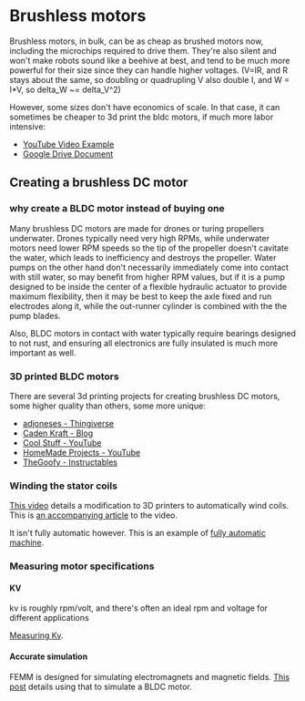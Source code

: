 # Brushless motors

Brushless motors, in bulk, can be as cheap as brushed motors now, including the microchips required to drive them.
They're also silent and won't make robots sound like a beehive at best, and tend to be much more powerful for their size since they can handle higher voltages. (V=IR, and R stays about the same, so doubling or quadrupling V also double I, and W = I*V, so delta_W ~= delta_V^2)

However, some sizes don't have economics of scale. In that case, it can sometimes be cheaper to 3d print the bldc motors, if much more labor intensive:

- [YouTube Video Example](https://www.youtube.com/watch?v=OZarwftUh8w)
- [Google Drive Document](https://drive.google.com/drive/folders/1Au5g3SLIfi7Hd1thS2vI8csxB3VvxQ5b)

## Creating a brushless DC motor

### why create a BLDC motor instead of buying one

Many brushless DC motors are made for drones or turing propellers underwater. Drones typically need very high RPMs, while underwater motors need lower RPM speeds so the tip of the propeller doesn't cavitate the water, which leads to inefficiency and destroys the propeller. Water pumps on the other hand don't necessarily immediately come into contact with still water, so may benefit from higher RPM values, but if it is a pump designed to be inside the center of a flexible hydraulic actuator to provide maximum flexibility, then it may be best to keep the axle fixed and run electrodes along it, while the out-runner cylinder is combined with the the pump blades.

Also, BLDC motors in contact with water typically require bearings designed to not rust, and ensuring all electronics are fully insulated is much more important as well.

### 3D printed BLDC motors

There are several 3d printing projects for creating brushless DC motors, some higher quality than others, some more unique:

- [adjoneses - Thingiverse](https://www.thingiverse.com/thing:4311858/files)
- [Caden Kraft - Blog](https://cadenkraft.com/creating-a-3d-printed-brushless-motor)
- [Cool Stuff - YouTube](https://www.youtube.com/watch?v=NGpWn_s0hi0)
- [HomeMade Projects - YouTube](https://www.youtube.com/watch?v=OZarwftUh8w)
- [TheGoofy - Instructables](https://www.instructables.com/600-Watt-3d-printed-Halbach-Array-Brushless-DC-Ele/)

### Winding the stator coils

[This video](https://www.youtube.com/watch?v=ntXip9jjPTg) details a modification to 3D printers to automatically wind coils. This is [an accompanying article](https://homofaciens.de/technics-machines-Winding-Machine_en.htm) to the video.

It isn't fully automatic however. This is an example of [fully automatic machine](https://www.youtube.com/shorts/XCHWRI18tOs).

### Measuring motor specifications

#### KV

kv is roughly rpm/volt, and there's often an ideal rpm and voltage for different applications

[Measuring Kv](https://fishpepper.de/2017/10/17/tutorial-how-to-measure-the-kv-of-a-brushless-motor/).

#### Accurate simulation

FEMM is designed for simulating electromagnets and magnetic fields. [This post](https://things-in-motion.blogspot.com/2019/02/how-to-model-bldc-pmsm-motors-kv.html) details using that to simulate a BLDC motor.
